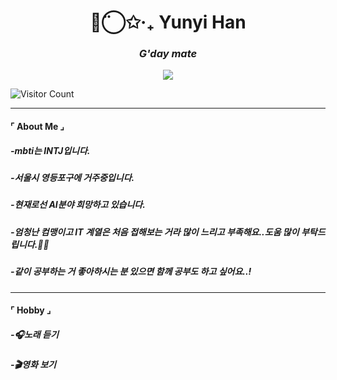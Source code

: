 <h1 align="center">◡̈⃝✩‧₊ Yunyi Han </h1>
<h3 align="center"><i>G'day mate</i></h3>

<p align="center">
  <!-- Animated typing SVG -->
  <img src="https://readme-typing-svg.demolab.com?font=JetBrains+Mono&size=20&pause=1000&center=true&vCenter=true&width=700&lines=Database+%F0%9F%A4%96+%C2%B7+Management+%F0%9F%93%9A+%C2%B7+System+%F0%9F%9A%80;han%2C+yun%2C+yi" />
</p>

![Visitor Count](https://visitor-badge.laobi.icu/badge?page_id=yunyiverse0.yunyiverse0)


</p>

---

#### ⌜ About Me ⌟

##### -mbti는 INTJ입니다.
##### -서울시 영등포구에 거주중입니다.
##### -현재로선 AI분야 희망하고 있습니다.
##### -엄청난 컴맹이고 IT 계열은 처음 접해보는 거라 많이 느리고 부족해요..도움 많이 부탁드립니다.🙇‍♀
##### -같이 공부하는 거 좋아하시는 분 있으면 함께 공부도 하고 싶어요..!
---

#### ⌜ Hobby ⌟

##### -🎧노래 듣기
##### -🎬영화 보기






